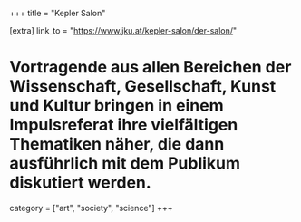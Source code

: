 +++
title = "Kepler Salon"

[extra]
link_to = "https://www.jku.at/kepler-salon/der-salon/"

# Vortragende aus allen Bereichen der Wissenschaft, Gesellschaft, Kunst und Kultur bringen in einem Impulsreferat ihre vielfältigen Thematiken näher, die dann ausführlich mit dem Publikum diskutiert werden.
category = ["art", "society", "science"]
+++
